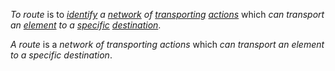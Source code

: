 *To route* is to *[identify](https://github.com/gcassel/Modular-Organization-Terminology/blob/master/terms/identify.md) a [network](https://github.com/gcassel/Modular-Organization-Terminology/blob/master/terms/network.md) of [transporting](https://github.com/gcassel/Modular-Organization-Terminology/blob/master/terms/transport.md) [actions](https://github.com/gcassel/Modular-Organization-Terminology/blob/master/terms/action.md)* which *can transport an [element](https://github.com/gcassel/Modular-Organization-Terminology/blob/master/terms/element.md) to a [specific](https://github.com/gcassel/Modular-Organization-Terminology/blob/master/terms/specific.md) [destination](https://github.com/gcassel/Modular-Organization-Terminology/blob/master/terms/destination.md)*.
		
*A route* is a *network of transporting actions* which *can transport an element to a specific destination*.

